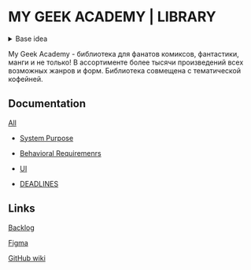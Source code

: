 # MY GEEK ACADEMY | LIBRARY
<details>
  <summary>Base idea</summary>
  
  Система _Библиотека_:
  
  _Читатель_ имеет возможность осуществлять поиск и заказ _Книг_ в _Каталоге_. _Библиотекарь_ выдаёт _Читателю_ _Книгу_ на абонемент или в читальный зал. _Книга_ может присутствовать в библиотеке в одном или в нескольких экземплярах.
</details>

My Geek Academy - библиотека для фанатов комиксов, фантастики, манги и не только! В ассортименте более тысячи произведений всех возможных жанров и форм. Библиотека совмещена с тематической кофейней.


## Documentation
[All](./docs)

+ [System Purpose](./docs/SYSTEM_PURPOSE.md)

+ [Behavioral Requiremenrs](.docs/BEHAVIORAL_REQUIREMENTS.md)

+ [UI](./docs/USER_INTERFACE.md)

+ [DEADLINES](./docs/DEADLINES.md)

## Links

[Backlog](https://trello.com/b/5UadMFgM/my-geek-academy-library-project)

[Figma](https://www.figma.com/file/lDMxHOsqgqONwn9jJUQrKv/Library-My-Geek-Academy?node-id=0%3A1)

[GitHub wiki](https://github.com/alyionsy/MyGeekAcademy/wiki)
